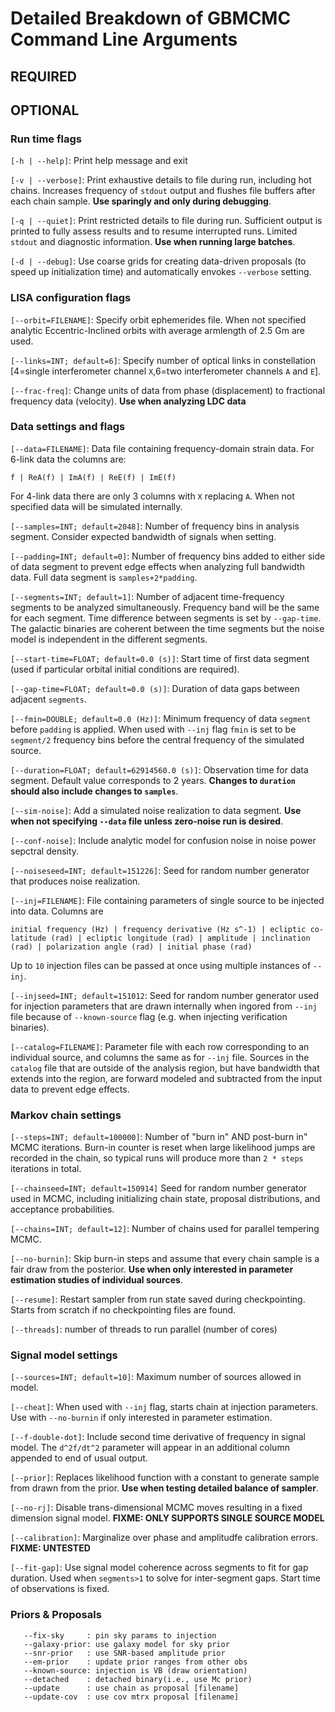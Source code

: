 # Detailed Breakdown of GBMCMC Command Line Arguments

## REQUIRED

## OPTIONAL

### Run time flags 
`[-h | --help]`: Print help message and exit

`[-v | --verbose]`: Print exhaustive details to file during run, including hot chains. Increases frequency of `stdout` output and flushes file buffers after each chain sample. **Use sparingly and only during debugging**. 

`[-q | --quiet]`: Print restricted details to file during run. Sufficient output is printed to fully assess results and to resume interrupted runs. Limited `stdout` and diagnostic information. **Use when running large batches**.

`[-d | --debug]`: Use coarse grids for creating data-driven proposals (to speed up initialization time) and automatically envokes `--verbose` setting.

### LISA configuration flags

`[--orbit=FILENAME]`: Specify orbit ephemerides file. When not specified analytic Eccentric-Inclined orbits with average armlength of 2.5 Gm are used. 

`[--links=INT; default=6]`: Specify number of optical links in constellation [4=single interferometer channel `X`,6=two interferometer channels `A` and `E`].   

`[--frac-freq]`: Change units of data from phase (displacement) to fractional frequency data (velocity). **Use when analyzing LDC data**   

### Data settings and flags
`[--data=FILENAME]`: Data file containing frequency-domain strain data. For 6-link data the columns are:

    f | ReA(f) | ImA(f) | ReE(f) | ImE(f)

For 4-link data there are only 3 columns with `X` replacing `A`. When not specified data will be simulated internally.

`[--samples=INT; default=2048]`: Number of frequency bins in analysis segment. Consider expected bandwidth of signals when setting.    

`[--padding=INT; default=0]`: Number of frequency bins added to either side of data segment to prevent edge effects when analyzing full bandwidth data. Full data segment is `samples+2*padding`.
       
`[--segments=INT; default=1]`: Number of adjacent time-frequency segments to be analyzed simultaneously. Frequency band will be the same for each segment. Time difference between segments is set by `--gap-time`. The galactic binaries are coherent between the time segments but the noise model is independent in the different segments.         

`[--start-time=FLOAT; default=0.0 (s)]`: Start time of first data segment (used if particular orbital initial conditions are required).

`[--gap-time=FLOAT; default=0.0 (s)]`: Duration of data gaps between adjacent `segments`.

`[--fmin=DOUBLE; default=0.0 (Hz)]`: Minimum frequency of data `segment` before `padding` is applied. When used with `--inj` flag `fmin` is set to be `segment/2` frequency bins before the central frequency of the simulated source.

`[--duration=FLOAT; default=62914560.0 (s)]`: Observation time for data segment. Default value corresponds to 2 years. **Changes to `duration` should also include changes to `samples`**.

`[--sim-noise]`: Add a simulated noise realization to data segment. **Use when not specifying `--data` file unless zero-noise run is desired**.

`[--conf-noise]`: Include analytic model for confusion noise in noise power sepctral density.
 
`[--noiseseed=INT; default=151226]`: Seed for random number generator that produces noise realization.                  
  
`[--inj=FILENAME]`: File containing parameters of single source to be injected into data. Columns are
 
    initial frequency (Hz) | frequency derivative (Hz s^-1) | ecliptic co-latitude (rad) | ecliptic longitude (rad) | amplitude | inclination (rad) | polarization angle (rad) | initial phase (rad)
    
Up to `10` injection files can be passed at once using multiple instances of `--inj`.

`[--injseed=INT; default=151012`: Seed for random number generator used for injection parameters that are drawn internally when ingored from `--inj` file because of `--known-source` flag (e.g. when injecting verification binaries).       

`[--catalog=FILENAME]`: Parameter file with each row corresponding to an individual source, and columns the same as for `--inj` file.  Sources in the `catalog` file that are outside of the analysis region, but have bandwidth that extends into the region, are forward modeled and subtracted from the input data to prevent edge effects.                

### Markov chain settings 
`[--steps=INT; default=100000]`: Number of "burn in" AND post-burn in" MCMC iterations.  Burn-in counter is reset when large likelihood jumps are recorded in the chain, so typical runs will produce more than `2 * steps` iterations in total.       

`[--chainseed=INT; default=150914]` Seed for random number generator used in MCMC, including initializing chain state, proposal distributions, and acceptance probabilities.     

`[--chains=INT; default=12]`: Number of chains used for parallel tempering MCMC.

`[--no-burnin]`: Skip burn-in steps and assume that every chain sample is a fair draw from the posterior. **Use when only interested in parameter estimation studies of individual sources**.    

`[--resume]`: Restart sampler from run state saved during checkpointing. Starts from scratch if no checkpointing files are found.

`[--threads]`: number of threads to run parallel (number of cores)


### Signal model settings

`[--sources=INT; default=10]`: Maximum number of sources allowed in model.        

`[--cheat]`: When used with `--inj` flag, starts chain at injection parameters.  Use with `--no-burnin` if only interested in parameter estimation. 
       
`[--f-double-dot]`: Include second time derivative of frequency in signal model.  The `d^2f/dt^2` parameter will appear in an additional column appended to end of usual output.      

`[--prior]`: Replaces likelihood function with a constant to generate sample from drawn from the prior. **Use when testing detailed balance of sampler**.                   

`[--no-rj]`: Disable trans-dimensional MCMC moves resulting in a fixed dimension signal model. **FIXME: ONLY SUPPORTS SINGLE SOURCE MODEL**                
       
`[--calibration]`: Marginalize over phase and amplitudfe calibration errors. **FIXME: UNTESTED** 

`[--fit-gap]`: Use signal model coherence across segments to fit for gap duration.  Used when `segments>1` to solve for inter-segment gaps. Start time of observations is fixed. 

### Priors & Proposals
       --fix-sky     : pin sky params to injection         
       --galaxy-prior: use galaxy model for sky prior      
       --snr-prior   : use SNR-based amplitude prior       
       --em-prior    : update prior ranges from other obs  
       --known-source: injection is VB (draw orientation)  
       --detached    : detached binary(i.e., use Mc prior) 
       --update      : use chain as proposal [filename]    
       --update-cov  : use cov mtrx proposal [filename]    
